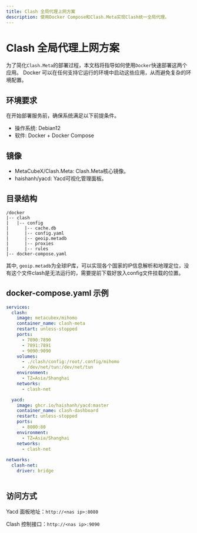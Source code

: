 ```yaml
---
title: Clash 全局代理上网方案
description: 使用Docker Compose和Clash.Meta实现Clash统一全局代理。
---
```


# Clash 全局代理上网方案

为了简化`Clash.Meta`的部署过程，本文档将指导如何使用`Docker`快速部署这两个应用。
Docker 可以在任何支持它运行的环境中启动这些应用，从而避免复杂的环境配置。

## 环境要求

在开始部署服务前，确保系统满足以下前提条件。

- 操作系统: Debian12
- 软件: Docker + Docker Compose

## 镜像

- MetaCubeX/Clash.Meta: Clash.Meta核心镜像。
- haishanh/yacd: Yacd可视化管理面板。

## 目录结构

```shell
/docker
|-- clash
|   |-- config
|      |-- cache.db
|      |-- config.yaml
|      |-- geoip.metadb
|      |-- proxies
|      |-- rules
|-- docker-compose.yaml
```

其中, `geoip.metadb`为全球IP库，可以实现各个国家的IP信息解析和地理定位，没有这个文件clash是无法运行的，需要提前下载好放入config文件挂载的位置。

## docker-compose.yaml 示例

```yaml
services:
  clash:
    image: metacubex/mihomo
    container_name: clash-meta
    restart: unless-stopped
    ports:
      - 7890:7890
      - 7891:7891
      - 9090:9090
    volumes:
      - ./clash/config:/root/.config/mihomo
      - /dev/net/tun:/dev/net/tun
    environment:
      - TZ=Asia/Shanghai
    networks:
      - clash-net

  yacd:
    image: ghcr.io/haishanh/yacd:master
    container_name: clash-dashboard
    restart: unless-stopped
    ports:
      - 8080:80
    environment:
      - TZ=Asia/Shanghai
    networks:
      - clash-net
      
networks:
  clash-net:
    driver: bridge
    
```

## 访问方式

Yacd 面板地址：`http://<nas ip>:8080`

Clash 控制接口：`http://<nas ip>:9090`